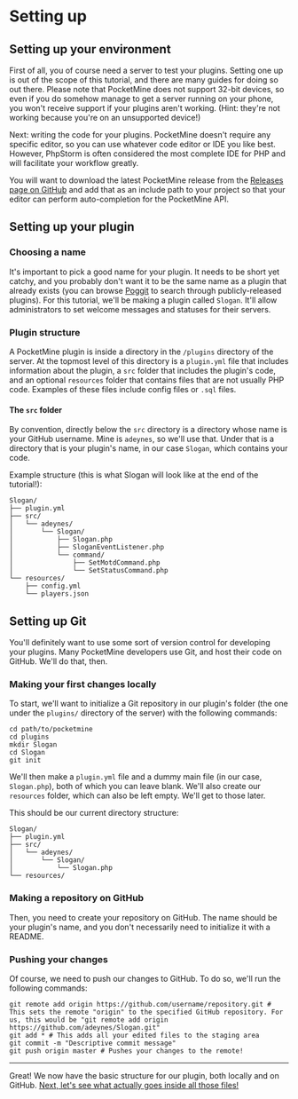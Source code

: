 # Setting up

## Setting up your environment
First of all, you of course need a server to test your plugins. Setting one up is out of the scope of this tutorial, and there are many guides for doing so out there. Please note that PocketMine does not support 32-bit devices, so even if you do somehow manage to get a server running on your phone, you won't receive support if your plugins aren't working. (Hint: they're not working because you're on an unsupported device!)

Next: writing the code for your plugins. PocketMine doesn't require any specific editor, so you can use whatever code editor or IDE you like best. However, PhpStorm is often considered the most complete IDE for PHP and will facilitate your workflow greatly.

You will want to download the latest PocketMine release from the [Releases page on GitHub](https://github.com/pmmp/PocketMine-MP/releases) and add that as an include path to your project so that your editor can perform auto-completion for the PocketMine API.

## Setting up your plugin
### Choosing a name
It's important to pick a good name for your plugin. It needs to be short yet catchy, and you probably don't want it to be the same name as a plugin that already exists (you can browse [Poggit](https://poggit.pmmp.io) to search through publicly-released plugins). For this tutorial, we'll be making a plugin called `Slogan`. It'll allow administrators to set welcome messages and statuses for their servers.

### Plugin structure
A PocketMine plugin is inside a directory in the `/plugins` directory of the server. At the topmost level of this directory is a `plugin.yml` file that includes information about the plugin, a `src` folder that includes the plugin's code, and an optional `resources` folder that contains files that are not usually PHP code. Examples of these files include config files or `.sql` files.

#### The `src` folder
By convention, directly below the `src` directory is a directory whose name is your GitHub username. Mine is `adeynes`, so we'll use that. Under that is a directory that is your plugin's name, in our case `Slogan`, which contains your code.

Example structure (this is what Slogan will look like at the end of the tutorial!):
```
Slogan/
├── plugin.yml
├── src/
│   └── adeynes/
│       └── Slogan/
│           ├── Slogan.php
│           ├── SloganEventListener.php
│           └── command/
│               ├── SetMotdCommand.php
│               └── SetStatusCommand.php
└── resources/
    ├── config.yml
    └── players.json
```

## Setting up Git
You'll definitely want to use some sort of version control for developing your plugins. Many PocketMine developers use Git, and host their code on GitHub. We'll do that, then.

### Making your first changes locally
To start, we'll want to initialize a Git repository in our plugin's folder (the one under the `plugins/` directory of the server) with the following commands:
```
cd path/to/pocketmine
cd plugins
mkdir Slogan
cd Slogan
git init
```

We'll then make a `plugin.yml` file and a dummy main file (in our case, `Slogan.php`), both of which you can leave blank. We'll also create our `resources` folder, which can also be left empty. We'll get to those later.

This should be our current directory structure:
```
Slogan/
├── plugin.yml
├── src/
│   └── adeynes/
│       └── Slogan/
│           └── Slogan.php
└── resources/
```

### Making a repository on GitHub
Then, you need to create your repository on GitHub. The name should be your plugin's name, and you don't necessarily need to initialize it with a README.

### Pushing your changes
Of course, we need to push our changes to GitHub. To do so, we'll run the following commands:
```
git remote add origin https://github.com/username/repository.git # This sets the remote "origin" to the specified GitHub repository. For us, this would be "git remote add origin https://github.com/adeynes/Slogan.git"
git add * # This adds all your edited files to the staging area
git commit -m "Descriptive commit message"
git push origin master # Pushes your changes to the remote!
```
___

Great! We now have the basic structure for our plugin, both locally and on GitHub. [Next, let's see what actually goes inside all those files!](plugin-yml)